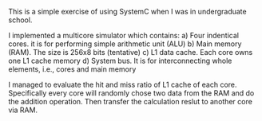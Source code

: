 This is a simple exercise of using SystemC when I was in undergraduate school.

I implemented a multicore simulator which contains:
	a) Four indentical cores. it is for performing simple arithmetic unit (ALU)
	b) Main memory (RAM). The size is 256x8 bits (tentative)
	c) L1 data cache. Each core owns one L1 cache memory
	d) System bus. It is for interconnecting whole elements, i.e., cores and main memory

I managed to evaluate the hit and miss ratio of L1 cache of each core. Specifically every core will randomly chose two data from the RAM and do the addition operation. Then transfer the calculation reslut to another core via RAM.

  
